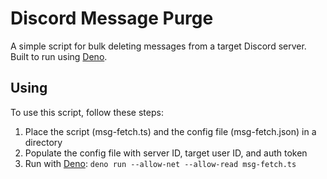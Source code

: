 # Discord Message Purge

A simple script for bulk deleting messages from a target Discord server.  
Built to run using [Deno](https://deno.land).

## Using

To use this script, follow these steps:

1. Place the script (msg-fetch.ts) and the config file (msg-fetch.json) in a directory
2. Populate the config file with server ID, target user ID, and auth token
3. Run with [Deno](https://deno.land):
```deno run --allow-net --allow-read msg-fetch.ts```
